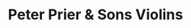 ---
title: "Peter Prier & Sons Violins"
url: /salt-lake-city/peter-prier-und-sons-violins/
shop: Instrumente
---